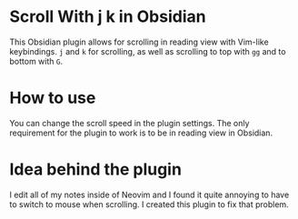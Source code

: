 # Scroll With j k in Obsidian
This Obsidian plugin allows for scrolling in reading view with Vim-like keybindings. `j` and `k` for scrolling, as well as scrolling to top with `gg` and to bottom with `G`.

# How to use
You can change the scroll speed in the plugin settings. The only requirement for the plugin to work is to be in reading view in Obsidian. 

# Idea behind the plugin
I edit all of my notes inside of Neovim and I found it quite annoying to have to switch to mouse when scrolling. I created this plugin to fix that problem.
